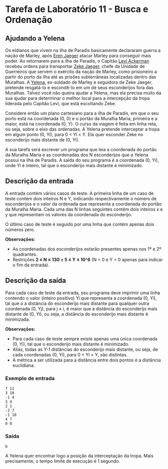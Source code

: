 # Tarefa de Laboratório 11 - Busca e Ordenação
## Ajudando a Yelena
Os eldianos que vivem na ilha de Paradis basicamente declararam guerra a nação de Marley, após [Eren Jaeger](https://attackontitan.fandom.com/pt-br/wiki/Eren_Jaeger_(Anime)) atacar Marley para conseguir mais poder. Ao retornarem para a ilha de Paradis, o Capitão [Levi Ackerman](https://attackontitan.fandom.com/pt-br/wiki/Levi_Ackerman_(Anime)) recebeu ordens para transportar [Zeke Jaeger](https://attackontitan.fandom.com/pt-br/wiki/Zeke_Jaeger_(Anime)), chefe da Unidade de Guerreiros que servem o exército da nação de Marley, como prisioneiro a partir do porto da ilha até as prisões subterrâneas localizadas dentro das Muralhas. A [Yelena](https://attackontitan.fandom.com/pt-br/wiki/Yelena_(Anime)), ex-soldado de Marley e seguidora de Zeke Jaeger, pretende resgatá-lo e escondê-lo em um de seus esconderijos fora das Muralhas. Talvez você não queira ajudar a Yelena, mas ela precisa muito da sua ajudar para determinar o melhor local para a intercepção da tropa liderada pelo Capitão Levi, que está escoltando Zeke.

Considere então um plano cartesiano para a ilha de Paradis, em que o seu porto está na coordenada (0, 0) e o portão da Muralha Maria, primeira e a maior, está na coordenada (0, Y). O curso da viagem é feita em linha reta, ou seja, sobre o eixo das ordenadas. A Yelena pretende interceptar a tropa em algum ponto (0, Yi), para 0 < Yi < Y. Ela quer esconder Zeke no esconderijo mais distante de (0, Yi).

A sua tarefa será escrever um programa que leia a coordenada do portão da Muralha Maria e as coordenadas dos N esconderijos que a Yelena possui na ilha de Paradis. A saída do seu programa é a coordenada (0, Yi), onde Yi é inteiro, tal que o esconderijo mais distante é minimizado.

## Descrição da entrada
A entrada contém vários casos de teste. A primeira linha de um caso de teste contém dois inteiros N e Y, indicando respectivamente o número de esconderijos e o valor da ordenada que representa a coordenada do portão da Muralha Maria. Cada uma das N linhas seguintes contém dois inteiros x e y que representam os valores da coordenada do esconderijo.

O último caso de teste é seguido por uma linha que contém apenas dois números zero.

**Observações:**

- As coordenadas dos esconderijos estarão presentes apenas nos 1º e 2º quadrantes.
- Restrições **2 ≤ N ≤ 130** e **5 ≤ Y ≤ 10^6** (N = 0 e Y = 0 apenas para indicar o fim da entrada).

## Descrição da saída
Para cada caso de teste da entrada, seu programa deve imprimir uma linha contendo o valor (inteiro positivo) Yi que representa a coordenada (0, Yi), tal que o a distância do esconderijo mais distante para qualquer outra coordenada (0, Yj), para j ≠ i, é maior que a distância do esconderijo mais distante de (0, Yi), ou seja, a distância do esconderijo mais distante é minimizada.

**Observações:**
- Para cada caso de teste sempre existe apenas uma única coordenada (0, Yi), tal que o esconderijo mais distante é minimizado.
- Aliás, todas as Y-1 distâncias do esconderijo mais distante, ou seja, de cada coordenadas (0, Yi), para 0 < Yi < Y, são distintas.
- A métrica a ser utilizada para a distância entre dois pontos é a distância euclidiana.

### Exemplo de entrada
```
7 11
3 10
-1 4
3 4
2 1
-2 7
-1 10
4 7
0 0
```
### Saída
```
6
```

A Yelena quer encontrar logo a posição da interceptação da tropa. Mais precisamente, o tempo limite de execução é 1 segundo.